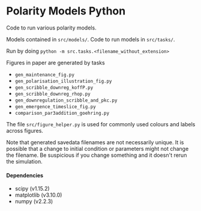 # Polarity Models Python
Code to run various polarity models.

Models contained in `src/models/`.
Code to run models in `src/tasks/`.

Run by doing ```python -m src.tasks.<filename_without_extension>```

Figures in paper are generated by tasks
- `gen_maintenance_fig.py`
- `gen_polarisation_illustration_fig.py`
- `gen_scribble_downreg_koffP.py`
- `gen_scribble_downreg_rhop.py`
- `gen_downregulation_scribble_and_pkc.py`
- `gen_emergence_timeslice_fig.py`
- `comparison_par3addition_goehring.py`

The file `src/figure_helper.py` is used for commonly used colours and labels across figures.

Note that generated savedata filenames are not necessarily unique. It is possible that a change to initial condition or parameters might not change the filename. Be suspicious if you change something and it doesn't rerun the simulation.

#### Dependencies
- scipy (v1.15.2)
- matplotlib (v3.10.0)
- numpy (v2.2.3)
